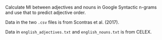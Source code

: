 Calculate MI between adjectives and nouns in Google Syntactic n-grams and use that to predict adjective order.

Data in the two `.csv` files is from Scontras et al. (2017).

Data in `english_adjectives.txt` and `english_nouns.txt` is from CELEX.

